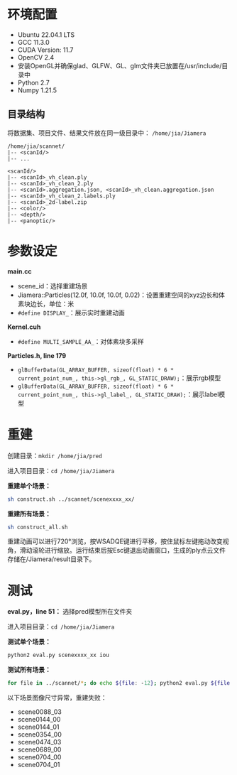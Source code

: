 # 环境配置
- Ubuntu 22.04.1 LTS
- GCC 11.3.0
- CUDA Version: 11.7
- OpenCV 2.4
- 安装OpenGL并确保glad、GLFW、GL、glm文件夹已放置在/usr/include/目录中
- Python 2.7
- Numpy 1.21.5

## 目录结构
将数据集、项目文件、结果文件放在同一级目录中：
`/home/jia/Jiamera`

```
/home/jia/scannet/
|-- <scanId/>
|-- ...

<scanId/>
|-- <scanId>_vh_clean.ply
|-- <scanId>_vh_clean_2.ply
|-- <scanId>.aggregation.json, <scanId>_vh_clean.aggregation.json
|-- <scanId>_vh_clean_2.labels.ply
|-- <scanId>_2d-label.zip
|-- <color/>
|-- <depth/>
|-- <panoptic/>
```

# 参数设定

**main.cc**
- scene_id：选择重建场景
- Jiamera::Particles(12.0f, 10.0f, 10.0f, 0.02)：设置重建空间的xyz边长和体素块边长，单位：米
- `#define DISPLAY_`：展示实时重建动画

**Kernel.cuh**
- `#define MULTI_SAMPLE_AA_`：对体素块多采样

**Particles.h, line 179**
- `glBufferData(GL_ARRAY_BUFFER, sizeof(float) * 6 * current_point_num_, this->gl_rgb_, GL_STATIC_DRAW);`：展示rgb模型
- `glBufferData(GL_ARRAY_BUFFER, sizeof(float) * 6 * current_point_num_, this->gl_label_, GL_STATIC_DRAW);`：展示label模型

# 重建

创建目录：`mkdir /home/jia/pred`

进入项目目录：`cd /home/jia/Jiamera`

**重建单个场景：**
```sh
sh construct.sh ../scannet/scenexxxx_xx/
```

**重建所有场景：**
```sh
sh construct_all.sh
```

重建动画可以进行720°浏览，按WSADQE键进行平移，按住鼠标左键拖动改变视角，滑动滚轮进行缩放。运行结束后按Esc键退出动画窗口，生成的ply点云文件存储在/Jiamera/result目录下。

# 测试

**eval.py，line 51：** 选择pred模型所在文件夹

进入项目目录：`cd /home/jia/Jiamera`

**测试单个场景：**
```sh
python2 eval.py scenexxxx_xx iou
```

**测试所有场景：**
```sh
for file in ../scannet/*; do echo ${file: -12}; python2 eval.py ${file: -12} iou; done
```

以下场景图像尺寸异常，重建失败：
- scene0088_03
- scene0144_00
- scene0144_01
- scene0354_00
- scene0474_03
- scene0689_00
- scene0704_00
- scene0704_01
